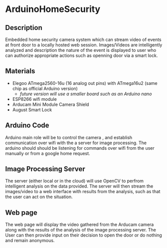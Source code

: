 # ArduinoHomeSecurity


## Description
Embedded home security camera system which can stream video of events at front door to a locally hosted web session. Images/Videos are intelligently analyzed and description the nature of the event is displayed to user who can authorize appropriate actions such as openning door via a smart lock. 



## Materials 

* Elegoo ATmega2560-16u (16 analog out pins) with ATmega16u2 (same chip as official Arduino version)
  * *future version will use a smaller board such as an Arduino nano*
* ESP8266 wifi module 
* Arducam Mini Module Camera Shield
* August Smart Lock


## Arduino Code 
Arduino main role will be to control the camera , and establish communication over wifi with the a server for image processing.  The arduino should should be listening for commands over wifi from the user manually or from a google home request.

## Image Processing Server
The server (either local or in the cloud) will use OpenCV to perfrom intelligent analysis on the data provided. The server will then stream the images/video to a web interface with results from the analysis, such as that the user can act on the situation. 

## Web page 
The web page will display the video gathered from the Arducam camera along with the results of the analysis of the image processing server. The User can then provide input on their decision to open the door or do nothing and remain anonymous. 







